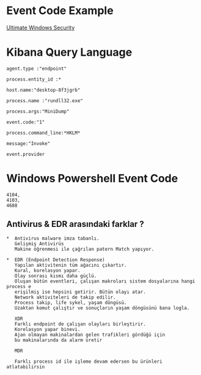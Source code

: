 # Event Code Example

[Ultimate Windows Security](https://www.ultimatewindowssecurity.com/securitylog/encyclopedia/default.aspx)


# Kibana Query Language

``agent.type :"endpoint"``  

``process.entity_id :* ``

``host.name:"desktop-8f3jgrb"`` 

``process.name :"rundll32.exe"`` 

``process.args:"MiniDump"``

``event.code:"1"`` 

``process.command_line:*HKLM*``

``message:"Invoke"``  

``event.provider``


# Windows Powershell Event Code 

```
4104,  
4103,
4688
```


Antivirus & EDR arasındaki farklar ? 
   --

```
*  Antivirus malware imza tabanlı.
   Gelişmiş Antivirüs
   Makine öğrenmesi ile çağrılan patern Match yapıyor.

*  EDR (Endpoint Detection Response)
   Yapılan aktivitenin tüm ağacını çıkartır.
   Kural, korelasyon yapar.
   Olay sonrası kısmı daha güçlü.
   Oluşan bütün eventleri, çalışan makroları sistem dosyalarına hangi process e 
   erişilmiş ise hepsini getirir. Bütün olayı atar.
   Network aktiviteleri de takip edilir.
   Process takip, life sykel, yaşam döngüsü.
   Uzaktan komut çalıştır ve sonuçların yaşam döngüsünü bana logla.

   XDR
   Farklı endpoint de çalışan olayları birleştirir.
   Korelasyon yapar binevi.
   Ajan olmayan makinalardan gelen trafikleri gördüğü için
   bu makinalarında da alarm üretir

   MDR

   Farklı process id ile işleme devam edersen bu ürünleri atlatabilirsin
```
